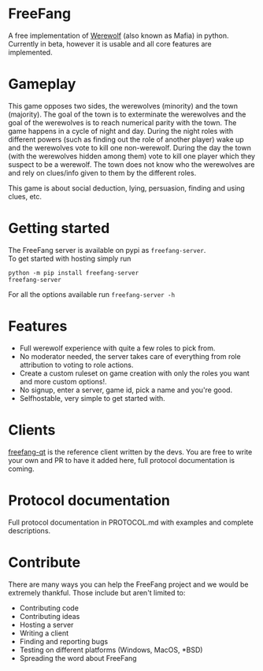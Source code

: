 # FreeFang
 A free implementation of [Werewolf](https://en.m.wikipedia.org/wiki/Mafia_(party_game)) (also known as Mafia) in python.
 Currently in beta, however it is usable and all core features are implemented.

# Gameplay
This game opposes two sides, the werewolves (minority) and the town (majority).
The goal of the town is to exterminate the werewolves and the goal of the werewolves is to reach numerical parity with the town.
The game happens in a cycle of night and day. During the night roles with different powers (such as finding out the role of another player) wake up and the werewolves vote to kill one non-werewolf.
During the day the town (with the werewolves hidden among them) vote to kill one player which they suspect to be a werewolf. The town does not know who the werewolves are and rely on clues/info given to them by the different roles.

This game is about social deduction, lying, persuasion, finding and using clues, etc.

# Getting started
The FreeFang server is available on pypi as `freefang-server`.  
To get started with hosting simply run  

`python -m pip install freefang-server`  
`freefang-server`  

For all the options available run `freefang-server -h`
# Features

- Full werewolf experience with quite a few roles to pick from.  
- No moderator needed, the server takes care of everything from role attribution to voting to role actions.  
- Create a custom ruleset on game creation with only the roles you want and more custom options!.  
- No signup, enter a server, game id, pick a name and you're good.  
- Selfhostable, very simple to get started with.


# Clients

[freefang-qt](https://github.com/FreeFangGame/freefang-qt) is the reference client written by the devs.
You are free to write your own and PR to have it added here, full protocol documentation is coming.


# Protocol documentation

Full protocol documentation in PROTOCOL.md with examples and complete descriptions.   


# Contribute
There are many ways you can help the FreeFang project and we would be extremely thankful.
Those include but aren't limited to:

- Contributing code
- Contributing ideas
- Hosting a server
- Writing a client
- Finding and reporting bugs
- Testing on different platforms (Windows, MacOS, *BSD)
- Spreading the word about FreeFang
